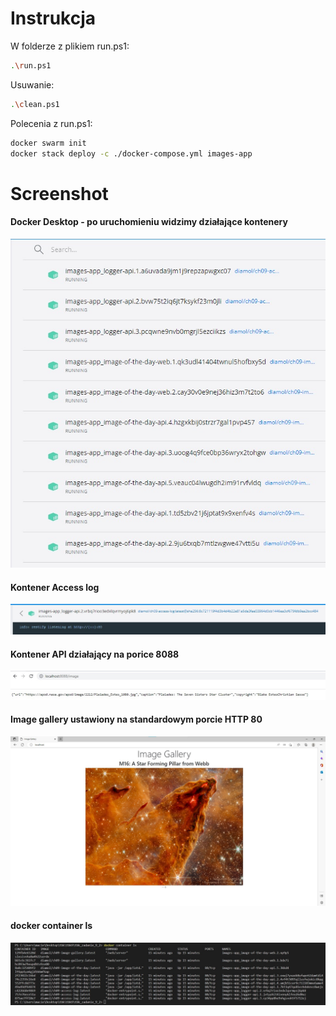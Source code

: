 # Instrukcja
W folderze z plikiem run.ps1:
```sh
.\run.ps1
```
Usuwanie:
```sh
.\clean.ps1  
``` 

Polecenia z run.ps1:
```sh
docker swarm init
docker stack deploy -c ./docker-compose.yml images-app
``` 

# Screenshot
#### Docker Desktop - po uruchomieniu widzimy działające kontenery
![](images/docker_desktop_all_containers_running.jpg)
#### Kontener Access log 
![](images/logs.jpg)
#### Kontener API działający na porice 8088
![](images/api_browser.jpg)
#### Image gallery ustawiony na standardowym porcie HTTP 80
![](images/gallery_stars.jpg)
#### docker container ls
![](images/container_ls.jpg)
